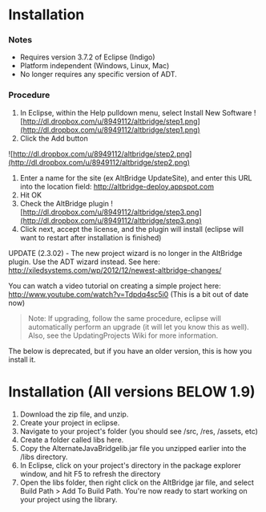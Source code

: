 # Installation #

### Notes ###

  * Requires version 3.7.2 of Eclipse (Indigo)
  * Platform independent (Windows, Linux, Mac)
  * No longer requires any specific version of ADT.

### Procedure ###

  1. In Eclipse, within the Help pulldown menu, select Install New Software
![http://dl.dropbox.com/u/8949112/altbridge/step1.png](http://dl.dropbox.com/u/8949112/altbridge/step1.png)
  1. Click the Add button

![http://dl.dropbox.com/u/8949112/altbridge/step2.png](http://dl.dropbox.com/u/8949112/altbridge/step2.png)
  1. Enter a name for the site (ex AltBridge UpdateSite), and enter this URL into the location field: http://altbridge-deploy.appspot.com
  1. Hit OK
  1. Check the AltBridge plugin
![http://dl.dropbox.com/u/8949112/altbridge/step3.png](http://dl.dropbox.com/u/8949112/altbridge/step3.png)
  1. Click next, accept the license, and the plugin will install (eclipse will want to restart after installation is finished)

UPDATE (2.3.02) - The new project wizard is no longer in the AltBridge plugin. Use the ADT wizard instead. See here: http://xiledsystems.com/wp/2012/12/newest-altbridge-changes/

You can watch a video tutorial on creating a simple project here:
http://www.youtube.com/watch?v=Tdpdq4sc5i0 (This is a bit out of date now)


> Note: If upgrading, follow the same procedure, eclipse will automatically perform an upgrade (it will let you know this as well). Also, see the UpdatingProjects Wiki for more information.





The below is deprecated, but if you have an older version, this is how you install it.

# Installation (All versions BELOW 1.9) #


  1. Download the zip file, and unzip.
  1. Create your project in eclipse.
  1. Navigate to your project's folder (you should see /src, /res, /assets, etc)
  1. Create a folder called libs here.
  1. Copy the AlternateJavaBridgelib.jar file you unzipped earlier into the /libs directory.
  1. In Eclipse, click on your project's directory in the package explorer window, and hit F5 to refresh the directory
  1. Open the libs folder, then right click on the AltBridge jar file, and select Build Path > Add To Build Path. You're now ready to start working on your project using the library.
